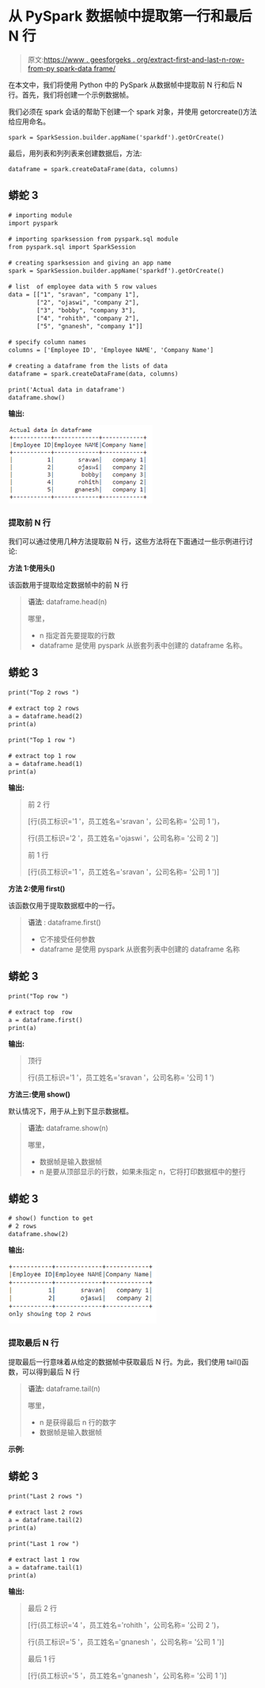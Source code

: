 # 从 PySpark 数据帧中提取第一行和最后 N 行

> 原文:[https://www . geesforgeks . org/extract-first-and-last-n-row-from-py spark-data frame/](https://www.geeksforgeeks.org/extract-first-and-last-n-rows-from-pyspark-dataframe/)

在本文中，我们将使用 Python 中的 PySpark 从数据帧中提取前 N 行和后 N 行。首先，我们将创建一个示例数据帧。

我们必须在 spark 会话的帮助下创建一个 spark 对象，并使用 getorcreate()方法给应用命名。

```
spark = SparkSession.builder.appName('sparkdf').getOrCreate()
```

最后，用列表和列列表来创建数据后，方法:

```
dataframe = spark.createDataFrame(data, columns)
```

## 蟒蛇 3

```
# importing module
import pyspark

# importing sparksession from pyspark.sql module
from pyspark.sql import SparkSession

# creating sparksession and giving an app name
spark = SparkSession.builder.appName('sparkdf').getOrCreate()

# list  of employee data with 5 row values
data = [["1", "sravan", "company 1"],
        ["2", "ojaswi", "company 2"],
        ["3", "bobby", "company 3"],
        ["4", "rohith", "company 2"],
        ["5", "gnanesh", "company 1"]]

# specify column names
columns = ['Employee ID', 'Employee NAME', 'Company Name']

# creating a dataframe from the lists of data
dataframe = spark.createDataFrame(data, columns)

print('Actual data in dataframe')
dataframe.show()
```

**输出:**

![](img/33f5442f26d6f88b3552059b348faa70.png)

### **提取前 N 行**

我们可以通过使用几种方法提取前 N 行，这些方法将在下面通过一些示例进行讨论:

**方法 1:使用头()**

该函数用于提取给定数据帧中的前 N 行

> **语法:** dataframe.head(n)
> 
> 哪里，
> 
> *   n 指定首先要提取的行数
> *   dataframe 是使用 pyspark 从嵌套列表中创建的 dataframe 名称。

## 蟒蛇 3

```
print("Top 2 rows ")

# extract top 2 rows
a = dataframe.head(2)
print(a)

print("Top 1 row ")

# extract top 1 row
a = dataframe.head(1)
print(a)
```

**输出:**

> 前 2 行
> 
> [行(员工标识='1 '，员工姓名='sravan '，公司名称= '公司 1 ')，
> 
> 行(员工标识='2 '，员工姓名='ojaswi '，公司名称= '公司 2 ')]
> 
> 前 1 行
> 
> [行(员工标识='1 '，员工姓名='sravan '，公司名称= '公司 1 ')]

**方法 2:使用 first()**

该函数仅用于提取数据框中的一行。

> **语法** : dataframe.first()
> 
> *   它不接受任何参数
> *   dataframe 是使用 pyspark 从嵌套列表中创建的 dataframe 名称

## 蟒蛇 3

```
print("Top row ")

# extract top  row
a = dataframe.first()
print(a)
```

**输出:**

> 顶行
> 
> 行(员工标识='1 '，员工姓名='sravan '，公司名称= '公司 1 ')

**方法三:使用 show()**

默认情况下，用于从上到下显示数据框。

> **语法:** dataframe.show(n)
> 
> 哪里，
> 
> *   数据帧是输入数据帧
> *   n 是要从顶部显示的行数，如果未指定 n，它将打印数据框中的整行

## 蟒蛇 3

```
# show() function to get 
# 2 rows
dataframe.show(2)
```

**输出:**

![](img/5b6efbb382aab9c5e5e035e3d838973c.png)

### **提取最后 N 行**

提取最后一行意味着从给定的数据帧中获取最后 N 行。为此，我们使用 tail()函数，可以得到最后 N 行

> **语法:** dataframe.tail(n)
> 
> 哪里，
> 
> *   n 是获得最后 n 行的数字
> *   数据帧是输入数据帧

**示例:**

## 蟒蛇 3

```
print("Last 2 rows ")

# extract last 2 rows
a = dataframe.tail(2)
print(a)

print("Last 1 row ")

# extract last 1 row
a = dataframe.tail(1)
print(a)
```

**输出:**

> 最后 2 行
> 
> [行(员工标识='4 '，员工姓名='rohith '，公司名称= '公司 2 ')，
> 
> 行(员工标识='5 '，员工姓名='gnanesh '，公司名称= '公司 1 ')]
> 
> 最后 1 行
> 
> [行(员工标识='5 '，员工姓名='gnanesh '，公司名称= '公司 1 ')]